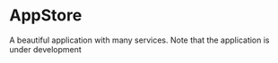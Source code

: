 # AppStore
A beautiful application with many services. Note that the application is under development
